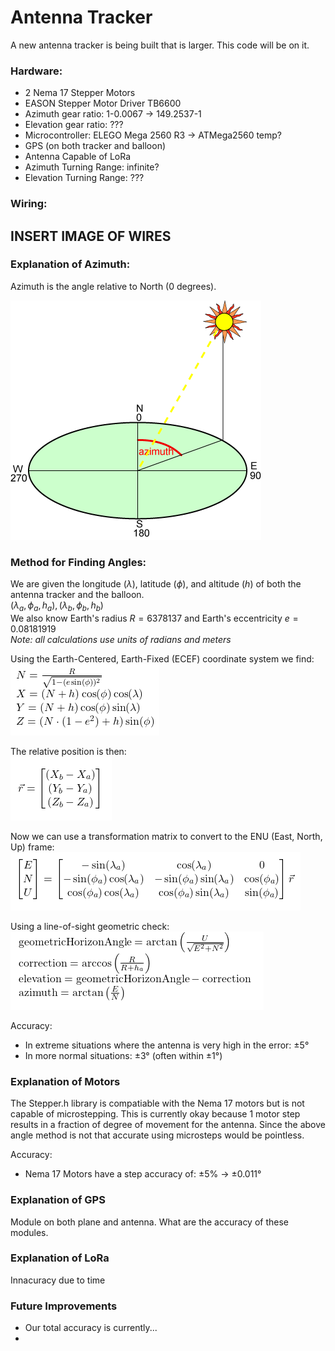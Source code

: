 # Antenna Tracker

A new antenna tracker is being built that is larger. This code will be on it.

### Hardware:

- 2 Nema 17 Stepper Motors
- EASON Stepper Motor Driver TB6600
- Azimuth gear ratio: 1-0.0067 -> 149.2537-1
- Elevation gear ratio: ???
- Microcontroller: ELEGO Mega 2560 R3 -> ATMega2560 temp?
- GPS (on both tracker and balloon)
- Antenna Capable of LoRa
- Azimuth Turning Range: infinite?
- Elevation Turning Range: ??? 

### Wiring:
## INSERT IMAGE OF WIRES

### Explanation of Azimuth:

Azimuth is the angle relative to North (0 degrees).

![Azimuth](img/AZIMUTH.gif)

### Method for Finding Angles:

We are given the longitude $(\lambda)$, latitude $(\phi)$, and altitude $(h)$ of both the antenna tracker and the balloon.<br>
$(\lambda_a, \phi_a, h_a), (\lambda_b, \phi_b, h_b)$<br>
We also know Earth's radius $R = 6378137$ and Earth's eccentricity $e = 0.08181919$  
*Note: all calculations use units of radians and meters*

Using the Earth-Centered, Earth-Fixed (ECEF) coordinate system we find: <br>
![ECEF](img/ECEF.png)

The relative position is then:  
![r](img/r.png)

Now we can use a transformation matrix to convert to the ENU (East, North, Up) frame:
![ENU](img/ENU.png)

Using a line-of-sight geometric check: <br>
![line-of-site](img/line-of-site.png)

Accuracy:
- In extreme situations where the antenna is very high in the error: ±5°
- In more normal situations: ±3° (often within ±1°)

### Explanation of Motors

The Stepper.h library is compatiable with the Nema 17 motors but is not capable of microstepping. This is 
currently okay because 1 motor step results in a fraction of degree of movement for the antenna. Since
the above angle method is not that accurate using microsteps would be pointless.<br>

Accuracy:
- Nema 17 Motors have a step accuracy of: ±5% -> ±0.011° 

### Explanation of GPS

Module on both plane and antenna.
What are the accuracy of these modules.

### Explanation of LoRa

Innacuracy due to time

### Future Improvements

- Our total accuracy is currently...
- 

